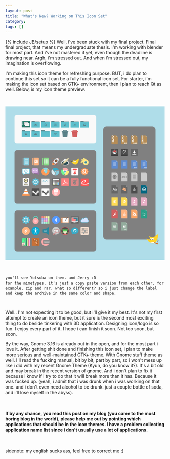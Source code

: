 ```yaml
---
layout: post
title: "What's New? Working on This Icon Set"
category: 
tags: []
---
```

{% include JB/setup %}
Well, i've been stuck with my final project. Final final project, that means my undergraduate thesis. I'm working with blender for most part. And i've not mastered it yet, even though the deadline is drawing near. Argh, i'm stressed out. And when i'm stressed out, my imagination is overflowing.

I'm making this icon theme for refreshing purpose. BUT, i do plan to continue this set so it can be a fully functional icon set. For starter, i'm making the icon set based on GTK+ environment, then i plan to reach Qt as well. Below, is my icon theme preview.

<br>

![flat icon theme](/img/flat_icon.png)

<br>

	you'll see Yotsuba on them. and Jerry :D
	for the mimetypes, it's just a copy paste version from each other. for example, zip and rar, what so different? so i just change the label and keep the archive in the same color and shape.

<br>

Well.. I'm not expecting it to be good, but i'll give it my best. It's not my first attempt to create an icon theme, but it sure is the second most exciting thing to do beside tinkering with 3D application. Designing icon/logo is so fun. I enjoy every part of it. I hope i can finish it soon. Not too soon, but soon. 

By the way, Gnome 3.16 is already out in the open, and for the most part i love it. After getting shit done and finishing this icon set, i plan to make more serious and well-maintained GTK+ theme. With Gnome stuff theme as well. I'll read the fucking manual, bit by bit, part by part, so i won't mess up like i did with my recent Gnome Theme (Kyun, do you know it?). It's a bit old and may break in the recent version of gnome. And i don't plan to fix it because i know if i try to do that it will break more than it has. Because it was fucked up. (yeah, i admit that i was drunk when i was working on that one. and i don't even need alcohol to be drunk. just a couple bottle of soda, and i'll lose myself in the abyss).

<br>

#### If by any chance, you read this post on my blog (you came to the most boring blog in the world), please help me out by pointing which applications that should be in the icon themes. I have a problem collecting application name list since i don't usually use a lot of applications.

<br>

sidenote: my english sucks ass, feel free to correct me ;)

